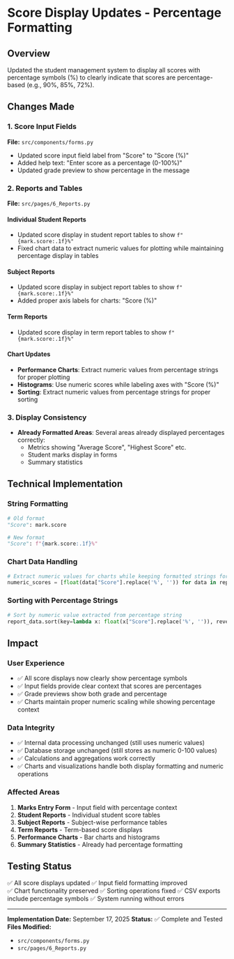 # Score Display Updates - Percentage Formatting

## Overview
Updated the student management system to display all scores with percentage symbols (%) to clearly indicate that scores are percentage-based (e.g., 90%, 85%, 72%).

## Changes Made

### 1. Score Input Fields
**File:** `src/components/forms.py`
- Updated score input field label from "Score" to "Score (%)"
- Added help text: "Enter score as a percentage (0-100%)"
- Updated grade preview to show percentage in the message

### 2. Reports and Tables
**File:** `src/pages/6_Reports.py`

#### Individual Student Reports
- Updated score display in student report tables to show `f"{mark.score:.1f}%"`
- Fixed chart data to extract numeric values for plotting while maintaining percentage display in tables

#### Subject Reports  
- Updated score display in subject report tables to show `f"{mark.score:.1f}%"`
- Added proper axis labels for charts: "Score (%)"

#### Term Reports
- Updated score display in term report tables to show `f"{mark.score:.1f}%"`

#### Chart Updates
- **Performance Charts**: Extract numeric values from percentage strings for proper plotting
- **Histograms**: Use numeric scores while labeling axes with "Score (%)"
- **Sorting**: Extract numeric values from percentage strings for proper sorting

### 3. Display Consistency
- **Already Formatted Areas**: Several areas already displayed percentages correctly:
  - Metrics showing "Average Score", "Highest Score" etc.
  - Student marks display in forms
  - Summary statistics

## Technical Implementation

### String Formatting
```python
# Old format
"Score": mark.score

# New format  
"Score": f"{mark.score:.1f}%"
```

### Chart Data Handling
```python
# Extract numeric values for charts while keeping formatted strings for tables
numeric_scores = [float(data["Score"].replace('%', '')) for data in report_data]
```

### Sorting with Percentage Strings
```python
# Sort by numeric value extracted from percentage string
report_data.sort(key=lambda x: float(x["Score"].replace('%', '')), reverse=True)
```

## Impact

### User Experience
- ✅ All score displays now clearly show percentage symbols
- ✅ Input fields provide clear context that scores are percentages
- ✅ Grade previews show both grade and percentage
- ✅ Charts maintain proper numeric scaling while showing percentage context

### Data Integrity
- ✅ Internal data processing unchanged (still uses numeric values)
- ✅ Database storage unchanged (still stores as numeric 0-100 values)
- ✅ Calculations and aggregations work correctly
- ✅ Charts and visualizations handle both display formatting and numeric operations

### Affected Areas
1. **Marks Entry Form** - Input field with percentage context
2. **Student Reports** - Individual student score tables  
3. **Subject Reports** - Subject-wise performance tables
4. **Term Reports** - Term-based score displays
5. **Performance Charts** - Bar charts and histograms
6. **Summary Statistics** - Already had percentage formatting

## Testing Status
✅ All score displays updated
✅ Input field formatting improved  
✅ Chart functionality preserved
✅ Sorting operations fixed
✅ CSV exports include percentage symbols
✅ System running without errors

---

**Implementation Date:** September 17, 2025
**Status:** ✅ Complete and Tested
**Files Modified:** 
- `src/components/forms.py`
- `src/pages/6_Reports.py`